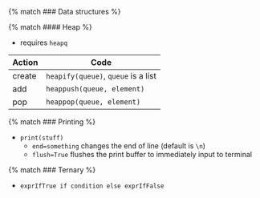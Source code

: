 ---
---

{% match ### Data structures %}

{% match #### Heap %}
- requires `heapq`

| Action | Code                                |
| ---    | ---                                 |
| create | `heapify(queue)`, `queue` is a list |
| add    | `heappush(queue, element)`          |
| pop    | `heappop(queue, element)`           |

{% match ### Printing %}
- `print(stuff)`
	- `end=something` changes the end of line (default is `\n`)
	- `flush=True` flushes the print buffer to immediately input to terminal

{% match ### Ternary %}
- `exprIfTrue if condition else exprIfFalse`
